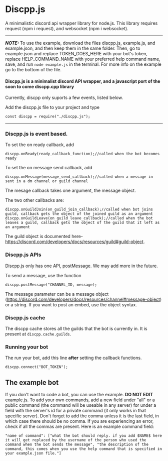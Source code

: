 # Discpp.js
A minimalistic discord api wrapper library for node.js.
This library requires request (npm i request), and websocket (npm i websocket).
***

***NOTE:*** To use the example, download the files discpp.js, example.js, and example.json, and then keep them in the same folder. Then, go to example.json and replace TOKEN_GOES_HERE with your bot's token, replace HELP_COMMAND_NAME with your preferred help command name, save, and run `node example.js` in the terminal. For more info on the example go to the bottom of the file.

#### Discpp.js is a minimalist discord API wrapper, and a javascript port of the soon to come discpp.cpp library
Currently, discpp only suports a few events, listed below.

Add the discpp.js file to your project and type
```
const discpp = require("./discpp.js");
```
***
### Discpp.js is event based.
To set the on ready callback, add
```
discpp.onReady(ready_callback_function);//called when the bot becomes ready
```

To set the on message send callback, add
```
discpp.onMessage(message_send_callback);//called when a message in sent in a dm channel or guild channel
```
The mesage callback takes one argument, the message object.

The two other callbacks are:
```
discpp.onGuildJoin(on_guild_join_callback);//called when bot joins guild, callback gets the object of the joined guild as an argument
discpp.onGuildLeave(on_guild_leave_callback);//called when the bot leaves a guild, callback gets the object of the guild that it left as an argument
```
The guild object is documented here- https://discord.com/developers/docs/resources/guild#guild-object.

### Discpp.js APIs
Discpp.js only has one API, postMessage. We may add more in the future.

To send a message, use the function
```
discpp.postMessage("CHANNEL_ID, message);
```
The message parameter can be a message object (https://discord.com/developers/docs/resources/channel#message-object) or a string. If you want to post an embed, use the object syntax.

### Discpp.js cache
The discpp cache stores all the guilds that the bot is currently in. It is present at `discpp.cache.guilds`.

### Running your bot
The run your bot, add this line **after** setting the callback functions.
```
discpp.connect("BOT_TOKEN");
```

## The example bot
If you don't want to code a bot, you can use the example. **DO NOT EDIT** example.js. To add your own commands, add a new field under "all" or a public command (the command will be useable in any server) for under a field with the server's id for a private command (it only works in that specific server). Don't forget to add the comma unless it is the last field, in which case there should be no comma. If you are experiencing an error, check if all the commas are present. Here is an example command field:
```
"name of command": ["what the bot should reply. if you add $NAME$ here it will get replaced by the username of the person who used the command when the bot sends the message", "the description of the command, this comes when you use the help command that is specified in your example.json file."]
```
